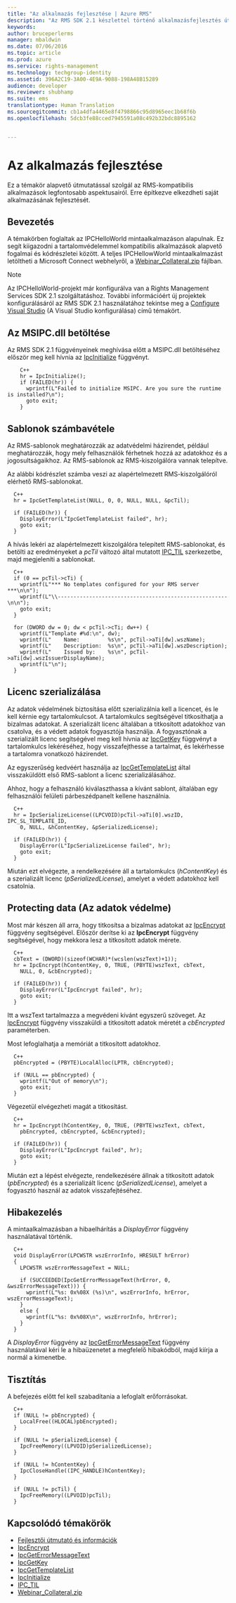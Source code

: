 ```yaml
---
title: "Az alkalmazás fejlesztése | Azure RMS"
description: "Az RMS SDK 2.1 készlettel történő alkalmazásfejlesztés útmutatója"
keywords: 
author: bruceperlerms
manager: mbaldwin
ms.date: 07/06/2016
ms.topic: article
ms.prod: azure
ms.service: rights-management
ms.technology: techgroup-identity
ms.assetid: 396A2C19-3A00-4E9A-9088-198A48B15289
audience: developer
ms.reviewer: shubhamp
ms.suite: ems
translationtype: Human Translation
ms.sourcegitcommit: cb1a4dfa4465e8f4798866c95d8965eec1b68f6b
ms.openlocfilehash: 5dcb3fe88cced7945591a08c492b32bdc8895162


---
```


# Az alkalmazás fejlesztése

Ez a témakör alapvető útmutatással szolgál az RMS-kompatibilis alkalmazások legfontosabb aspektusairól. Erre építkezve elkezdheti saját alkalmazásának fejlesztését.

## Bevezetés

A témakörben foglaltak az IPCHelloWorld mintaalkalmazáson alapulnak. Ez segít kiigazodni a tartalomvédelemmel kompatibilis alkalmazások alapvető fogalmai és kódrészletei között. A teljes IPCHellowWorld mintaalkalmazást letöltheti a Microsoft Connect webhelyről, a [Webinar_Collateral.zip](https://connect.microsoft.com/site1170/Downloads/DownloadDetails.aspx?DownloadID=42440) fájlban.

> [!Note] 
> Az IPCHelloWorld-projekt már konfigurálva van a Rights Management Services SDK 2.1 szolgáltatáshoz. További információért új projektek konfigurálásáról az RMS SDK 2.1 használatához tekintse meg a [Configure Visual Studio](how-to-configure-a-visual-studio-project-to-use-the-ad-rms-sdk-2-0.md) (A Visual Studio konfigurálása) című témakört.

## Az MSIPC.dll betöltése

Az RMS SDK 2.1 függvényeinek meghívása előtt a MSIPC.dll betöltéséhez először meg kell hívnia az [IpcInitialize](/rights-management/sdk/2.1/api/win/functions#msipc_ipcinitialize) függvényt.

        C++
        hr = IpcInitialize();
        if (FAILED(hr)) {
          wprintf(L"Failed to initialize MSIPC. Are you sure the runtime is installed?\n");
          goto exit;
        }

## Sablonok számbavétele

Az RMS-sablonok meghatározzák az adatvédelmi házirendet, például meghatározzák, hogy mely felhasználók férhetnek hozzá az adatokhoz és a jogosultságaikhoz. Az RMS-sablonok az RMS-kiszolgálóra vannak telepítve.

Az alábbi kódrészlet számba veszi az alapértelmezett RMS-kiszolgálóról elérhető RMS-sablonokat.

      C++
      hr = IpcGetTemplateList(NULL, 0, 0, NULL, NULL, &pcTil);

      if (FAILED(hr)) {
        DisplayError(L"IpcGetTemplateList failed", hr);
        goto exit;
      }

A hívás lekéri az alapértelmezett kiszolgálóra telepített RMS-sablonokat, és betölti az eredményeket a *pcTil* változó által mutatott [IPC_TIL](/rights-management/sdk/2.1/api/win/functions#msipc_ipctil) szerkezetbe, majd megjeleníti a sablonokat.

      C++
      if (0 == pcTil->cTi) {
        wprintf(L"*** No templates configured for your RMS server ***\n\n");
        wprintf(L"\\------------------------------------------------------\n\n");
        goto exit;
      }

      for (DWORD dw = 0; dw < pcTil->cTi; dw++) {
        wprintf(L"Template #%d:\n", dw);
        wprintf(L"    Name:         %s\n", pcTil->aTi[dw].wszName);
        wprintf(L"    Description:  %s\n", pcTil->aTi[dw].wszDescription);
        wprintf(L"    Issued by:    %s\n", pcTil->aTi[dw].wszIssuerDisplayName);
        wprintf(L"\n");
      }

## Licenc szerializálása

Az adatok védelmének biztosítása előtt szerializálnia kell a licencet, és le kell kérnie egy tartalomkulcsot. A tartalomkulcs segítségével titkosíthatja a bizalmas adatokat. A szerializált licenc általában a titkosított adatokhoz van csatolva, és a védett adatok fogyasztója használja. A fogyasztónak a szerializált licenc segítségével meg kell hívnia az [IpcGetKey](/rights-management/sdk/2.1/api/win/functions#msipc_ipcgetkey) függvényt a tartalomkulcs lekéréséhez, hogy visszafejthesse a tartalmat, és lekérhesse a tartalomra vonatkozó házirendet.

Az egyszerűség kedvéért használja az [IpcGetTemplateList](/rights-management/sdk/2.1/api/win/functions#msipc_ipcgettemplatelist) által visszaküldött első RMS-sablont a licenc szerializálásához.

Ahhoz, hogy a felhasználó kiválaszthassa a kívánt sablont, általában egy felhasználói felületi párbeszédpanelt kellene használnia.

      C++
      hr = IpcSerializeLicense((LPCVOID)pcTil->aTi[0].wszID, IPC_SL_TEMPLATE_ID,
        0, NULL, &hContentKey, &pSerializedLicense);

      if (FAILED(hr)) {
        DisplayError(L"IpcSerializeLicense failed", hr);
        goto exit;
      }

Miután ezt elvégezte, a rendelkezésére áll a tartalomkulcs (*hContentKey*) és a szerializált licenc (*pSerializedLicense*), amelyet a védett adatokhoz kell csatolnia.


## Protecting data (Az adatok védelme)

Most már készen áll arra, hogy titkosítsa a bizalmas adatokat az [IpcEncrypt](/rights-management/sdk/2.1/api/win/functions#msipc_ipcencrypt) függvény segítségével. Először derítse ki az **IpcEncrypt** függvény segítségével, hogy mekkora lesz a titkosított adatok mérete.

      C++
      cbText = (DWORD)(sizeof(WCHAR)*(wcslen(wszText)+1));
      hr = IpcEncrypt(hContentKey, 0, TRUE, (PBYTE)wszText, cbText,
        NULL, 0, &cbEncrypted);

      if (FAILED(hr)) {
        DisplayError(L"IpcEncrypt failed", hr);
        goto exit;
      }

Itt a wszText tartalmazza a megvédeni kívánt egyszerű szöveget. Az [IpcEncrypt](/rights-management/sdk/2.1/api/win/functions#msipc_ipcencrypt) függvény visszaküldi a titkosított adatok méretét a *cbEncrypted* paraméterben.

Most lefoglalhatja a memóriát a titkosított adatokhoz.

      C++
      pbEncrypted = (PBYTE)LocalAlloc(LPTR, cbEncrypted);

      if (NULL == pbEncrypted) {
        wprintf(L"Out of memory\n");
        goto exit;
      }

Végezetül elvégezheti magát a titkosítást.

      C++
      hr = IpcEncrypt(hContentKey, 0, TRUE, (PBYTE)wszText, cbText,
        pbEncrypted, cbEncrypted, &cbEncrypted);

      if (FAILED(hr)) {
        DisplayError(L"IpcEncrypt failed", hr);
        goto exit;
      }

Miután ezt a lépést elvégezte, rendelkezésére állnak a titkosított adatok (*pbEncrypted*) és a szerializált licenc (*pSerializedLicense*), amelyet a fogyasztó használ az adatok visszafejtéséhez.

## Hibakezelés

A mintaalkalmazásban a hibaelhárítás a *DisplayError* függvény használatával történik.

      C++
      void DisplayError(LPCWSTR wszErrorInfo, HRESULT hrError)
      {
        LPCWSTR wszErrorMessageText = NULL;

        if (SUCCEEDED(IpcGetErrorMessageText(hrError, 0, &wszErrorMessageText))) {
          wprintf(L"%s: 0x%08X (%s)\n", wszErrorInfo, hrError, wszErrorMessageText);
        }
        else {
          wprintf(L"%s: 0x%08X\n", wszErrorInfo, hrError);
        }
      }

A *DisplayError* függvény az [IpcGetErrorMessageText](/rights-management/sdk/2.1/api/win/functions#msipc_ipcgeterrormessagetext) függvény használatával kéri le a hibaüzenetet a megfelelő hibakódból, majd kiírja a normál a kimenetbe.

## Tisztítás

A befejezés előtt fel kell szabadítania a lefoglalt erőforrásokat.

      C++
      if (NULL != pbEncrypted) {
        LocalFree((HLOCAL)pbEncrypted);
      }

      if (NULL != pSerializedLicense) {
        IpcFreeMemory((LPVOID)pSerializedLicense);
      }

      if (NULL != hContentKey) {
        IpcCloseHandle((IPC_HANDLE)hContentKey);
      }

      if (NULL != pcTil) {
        IpcFreeMemory((LPVOID)pcTil);
      }

## Kapcsolódó témakörök

- [Fejlesztői útmutató és információk](developer-notes.md)
- [IpcEncrypt](/rights-management/sdk/2.1/api/win/functions#msipc_ipcencrypt)
- [IpcGetErrorMessageText](/rights-management/sdk/2.1/api/win/functions#msipc_ipcgeterrormessagetext)
- [IpcGetKey](/rights-management/sdk/2.1/api/win/functions#msipc_ipcgetkey)
- [IpcGetTemplateList](/rights-management/sdk/2.1/api/win/functions#msipc_ipcgettemplatelist)
- [IpcInitialize](/rights-management/sdk/2.1/api/win/functions#msipc_ipcinitialize)
- [IPC_TIL](/rights-management/sdk/2.1/api/win/functions#msipc_ipctil)
- [Webinar_Collateral.zip](https://connect.microsoft.com/site1170/Downloads/DownloadDetails.aspx?DownloadID=42440)



<!--HONumber=Jul16_HO1-->


